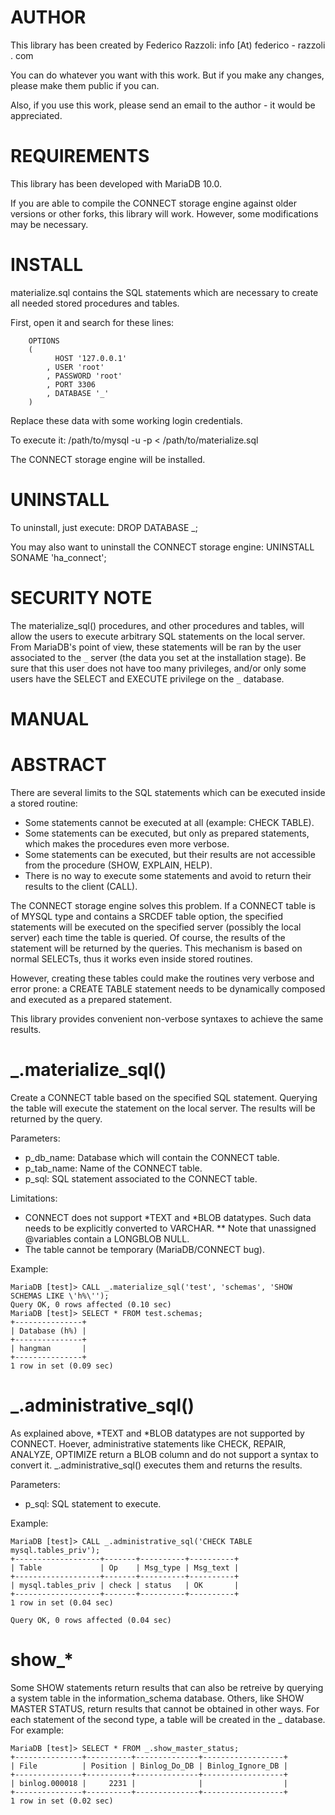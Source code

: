 AUTHOR
======

This library has been created by Federico Razzoli:
info [At) federico - razzoli . com

You can do whatever you want with this work. But if you make any changes, please make them public if you can.

Also, if you use this work, please send an email to the author - it would be appreciated.

REQUIREMENTS
============

This library has been developed with MariaDB 10.0.

If you are able to compile the CONNECT storage engine against older versions or other forks, this library will work. However, some modifications may be necessary.

INSTALL
=======

materialize.sql contains the SQL statements which are necessary to create all needed stored procedures and tables.

First, open it and search for these lines:

```
	OPTIONS
	(
		  HOST '127.0.0.1'
		, USER 'root'
		, PASSWORD 'root'
		, PORT 3306
		, DATABASE '_'
	)
```

Replace these data with some working login credentials.

To execute it:
/path/to/mysql -u<username> -p<password> < /path/to/materialize.sql

The CONNECT storage engine will be installed.

UNINSTALL
=========

To uninstall, just execute:
DROP DATABASE _;

You may also want to uninstall the CONNECT storage engine:
UNINSTALL SONAME 'ha_connect';

SECURITY NOTE
=============

The materialize_sql() procedures, and other procedures and tables, will allow the users to execute arbitrary SQL statements on the local server. From MariaDB's point of view, these statements will be ran by the user associated to the `_` server (the data you set at the installation stage). Be sure that this user does not have too many privileges, and/or only some users have the SELECT and EXECUTE privilege on the `_` database.

MANUAL
======

ABSTRACT
========

There are several limits to the SQL statements which can be executed inside a stored routine:
* Some statements cannot be executed at all (example: CHECK TABLE).
* Some statements can be executed, but only as prepared statements, which makes the procedures even more verbose.
* Some statements can be executed, but their results are not accessible from the procedure (SHOW, EXPLAIN, HELP).
* There is no way to execute some statements and avoid to return their results to the client (CALL).

The CONNECT storage engine solves this problem. If a CONNECT table is of MYSQL type and contains a SRCDEF table option, the specified statements will be executed on the specified server (possibly the local server) each time the table is queried. Of course, the results of the statement will be returned by the queries. This mechanism is based on normal SELECTs, thus it works even inside stored routines.

However, creating these tables could make the routines very verbose and error prone: a CREATE TABLE statement needs to be dynamically composed and executed as a prepared statement.

This library provides convenient non-verbose syntaxes to achieve the same results.

_.materialize_sql()
===================

Create a CONNECT table based on the specified SQL statement. Querying the table will execute the statement on the local server. The results will be returned by the query.

Parameters:
* p_db_name: Database which will contain the CONNECT table.
* p_tab_name: Name of the CONNECT table.
* p_sql: SQL statement associated to the CONNECT table.

Limitations:
* CONNECT does not support *TEXT and *BLOB datatypes. Such data needs to be explicitly converted to VARCHAR.
** Note that unassigned @variables contain a LONGBLOB NULL.
* The table cannot be temporary (MariaDB/CONNECT bug).

Example:

```
MariaDB [test]> CALL _.materialize_sql('test', 'schemas', 'SHOW SCHEMAS LIKE \'h%\'');
Query OK, 0 rows affected (0.10 sec)
MariaDB [test]> SELECT * FROM test.schemas;
+---------------+
| Database (h%) |
+---------------+
| hangman       |
+---------------+
1 row in set (0.09 sec)
```

_.administrative_sql()
======================

As explained above, *TEXT and *BLOB datatypes are not supported by CONNECT. Hoever, administrative statements like CHECK, REPAIR, ANALYZE, OPTIMIZE return a BLOB column and do not support a syntax to convert it. _.administrative_sql() executes them and returns the results.

Parameters:
* p_sql: SQL statement to execute.

Example:

```
MariaDB [test]> CALL _.administrative_sql('CHECK TABLE mysql.tables_priv');
+-------------------+-------+----------+----------+
| Table             | Op    | Msg_type | Msg_text |
+-------------------+-------+----------+----------+
| mysql.tables_priv | check | status   | OK       |
+-------------------+-------+----------+----------+
1 row in set (0.04 sec)

Query OK, 0 rows affected (0.04 sec)
```

show_*
======

Some SHOW statements return results that can also be retreive by querying a system table in the information_schema database. Others, like SHOW MASTER STATUS, return results that cannot be obtained in other ways. For each statement of the second type, a table will be created in the _ database. For example:

```
MariaDB [test]> SELECT * FROM _.show_master_status;
+---------------+----------+--------------+------------------+
| File          | Position | Binlog_Do_DB | Binlog_Ignore_DB |
+---------------+----------+--------------+------------------+
| binlog.000018 |     2231 |              |                  |
+---------------+----------+--------------+------------------+
1 row in set (0.02 sec)
```

